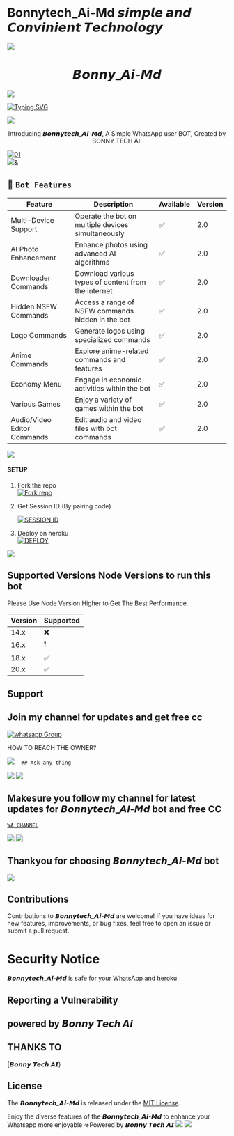 # Bonnytech_Ai-Md 𝙨𝙞𝙢𝙥𝙡𝙚 𝙖𝙣𝙙 𝘾𝙤𝙣𝙫𝙞𝙣𝙞𝙚𝙣𝙩 𝙏𝙚𝙘𝙝𝙣𝙤𝙡𝙤𝙜𝙮 

<a><img src='https://i.imgur.com/LyHic3i.gif'/></a>
 <h1 align="center"> 𝘽𝙤𝙣𝙣𝙮_𝘼𝙞-𝙈𝙙  </h1>


<a><img src='https://i.imgur.com/LyHic3i.gif'/></a>
      
[![Typing SVG](https://readme-typing-svg.herokuapp.com?font=Rockstar-ExtraBold&color=blue&lines=𝗔𝗠+Bonnytech_Ai-Md+𝗠𝗗+𝗖𝗥𝗘𝗔𝗧𝗘𝗗+𝗕𝗬+Bonny)](https://git.io/typing-svg)

<a><img src='https://i.imgur.com/LyHic3i.gif'/></a>
 
<p align="center"> Introducing 𝘽𝙤𝙣𝙣𝙮𝙩𝙚𝙘𝙝_𝘼𝙞-𝙈𝙙, A Simple WhatsApp user BOT, Created by BONNY TECH AI.
</p>

  <a href="https://ibb.co/N6NMDtn"><img src="https://telegra.ph/file/05378a8f946530491c69d.jpg" alt="01" border="0" /></a>                     
<a><img src='https://i.imgur.com/LyHic3i.gif'/>&</a>
 ## 🚀 `Bot Features`
| Feature                          | Description                                             | Available    | Version    |
| ---------------------------------| ------------------------------------------------------- | ------------ | ---------- |
| Multi-Device Support             | Operate the bot on multiple devices simultaneously     | ✅           | 2.0        |
| AI Photo Enhancement             | Enhance photos using advanced AI algorithms            | ✅           | 2.0        |
| Downloader Commands              | Download various types of content from the internet     | ✅           | 2.0        |
| Hidden NSFW Commands             | Access a range of NSFW commands hidden in the bot       | ✅           | 2.0        |
| Logo Commands                    | Generate logos using specialized commands               | ✅           | 2.0        |
| Anime Commands                   | Explore anime-related commands and features              | ✅           | 2.0        |
| Economy Menu                     | Engage in economic activities within the bot            | ✅           | 2.0        |
| Various Games                    | Enjoy a variety of games within the bot                 | ✅           | 2.0        |
| Audio/Video Editor Commands      | Edit audio and video files with bot commands            | ✅           | 2.0        |



<a><img src='https://i.imgur.com/LyHic3i.gif'/></a>


#### SETUP

1. Fork the repo
    <br>
<a href='https://github.com/Bonnyy-md/Bonnytech_Ai-Md/fork' target="_blank"><img alt='Fork repo' src='https://img.shields.io/badge/Fork Repo-100000?style=for-the-badge&logo=scan&logoColor=white&labelColor=black&color=black'/></a>



2. Get Session ID (By pairing code)
   > 
     <a href='https://Bonnytech_Ai-Md-scan-pair.onrender.com/pair' target="_blank"><img alt='SESSION ID' src='https://img.shields.io/badge/Session_id-100000?style=for-the-badge&logo=scan&logoColor=white&labelColor=black&color=black'/></a>


3. Deploy on heroku
    <br>
<a href='https://dashboard.heroku.com/new?template=https://github.com/Bonnytech_Ai-Md' target="_blank"><img alt='DEPLOY' src='https://img.shields.io/badge/DEPLOY-100000?style=for-the-badge&logo=scan&logoColor=white&labelColor=black&color=black'/></a>

<a><img src='https://i.imgur.com/LyHic3i.gif'/></a>

   
## Supported Versions Node Versions to run this bot

Please Use Node Version Higher to Get The Best Performance.

| Version | Supported          |
| ------- | ------------------ |
| 14.x   | :x: |
| 16.x   | ❗                |
| 18.x   | :white_check_mark: |
| 20.x   | ✅                |

## Support 
## Join my channel for updates and get free cc
<a href="https://chat.whatsapp.com/HRn1EEb7GikIkAb0IDqzRi" target="_blank">
    <img alt="whatsapp Group" src="https://img.shields.io/badge/ Whatsapp Support Group -25D366?style=for-the-badge&logo=whatsapp&logoColor=white" />
  </a>
</p>


HOW TO REACH THE OWNER? 
 
   
   <a href="https://wa.link/3z9tnu">
    <img src="https://img.shields.io/badge/WhatsApp-25D366?style=for-the-badge&logo=whatsapp&logoColor=white" />
  </a>&nbsp;&nbsp;
   <a

    ## Ask any thing
<a><img src='https://i.imgur.com/LyHic3i.gif'/></a>
<a><img src='https://i.imgur.com/LyHic3i.gif'/></a>



## Makesure you follow my channel for latest updates for 𝘽𝙤𝙣𝙣𝙮𝙩𝙚𝙘𝙝_𝘼𝙞-𝙈𝙙 bot and free CC
 [`WA CHANNEL`](https://whatsapp.com/channel/0029Vaj4B7YEFeXnAZYZIo0j)



<a><img src='https://i.imgur.com/LyHic3i.gif'/></a>
<a><img src='https://i.imgur.com/LyHic3i.gif'/></a>
   
   
## Thankyou for choosing 𝘽𝙤𝙣𝙣𝙮𝙩𝙚𝙘𝙝_𝘼𝙞-𝙈𝙙 bot 


<a><img src='https://i.imgur.com/LyHic3i.gif'/></a>

## Contributions


Contributions to *𝘽𝙤𝙣𝙣𝙮𝙩𝙚𝙘𝙝_𝘼𝙞-𝙈𝙙* are welcome! If you have ideas for new features, improvements, or bug fixes, feel free to open an issue or submit a pull request.

# Security Notice
𝘽𝙤𝙣𝙣𝙮𝙩𝙚𝙘𝙝_𝘼𝙞-𝙈𝙙 is safe for your WhatsApp and heroku

## Reporting a Vulnerability


## powered by 𝘽𝙤𝙣𝙣𝙮 𝙏𝙚𝙘𝙝 𝘼𝙞


## THANKS TO
[𝘽𝙤𝙣𝙣𝙮 𝙏𝙚𝙘𝙝 𝘼𝙄)

## License


The *𝘽𝙤𝙣𝙣𝙮𝙩𝙚𝙘𝙝_𝘼𝙞-𝙈𝙙* is released under the [MIT License](https://opensource.org/licenses/MIT).

Enjoy the diverse features of the *𝘽𝙤𝙣𝙣𝙮𝙩𝙚𝙘𝙝_𝘼𝙞-𝙈𝙙*  to enhance your Whatsapp more enjoyable
☣Powered by 𝘽𝙤𝙣𝙣𝙮 𝙏𝙚𝙘𝙝 𝘼𝙄
<a><img src='https://i.imgur.com/LyHic3i.gif'/></a>
<a><img src='https://i.imgur.com/LyHic3i.gif'/></a>
